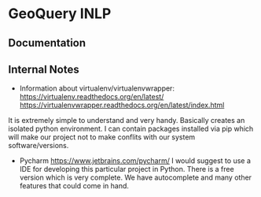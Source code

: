 GeoQuery INLP
=======


Documentation
-------------


Internal Notes
-------------
* Information about virtualenv/virtualenvwrapper:
https://virtualenv.readthedocs.org/en/latest/
https://virtualenvwrapper.readthedocs.org/en/latest/index.html

It is extremely simple to understand and very handy. Basically creates an isolated
python environment. I can contain packages installed via pip which will make
our project not to make conflits with our system software/versions.

* Pycharm
https://www.jetbrains.com/pycharm/
I would suggest to use a IDE for developing this particular project in Python.
There is a free version which is very complete. We have autocomplete and many
other features that could come in hand.
